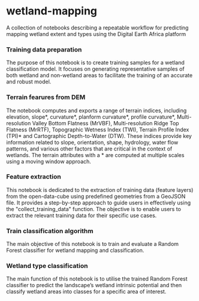 # wetland-mapping
A collection of notebooks describing a repeatable workflow for predicting mapping wetland extent and types using the Digital Earth Africa platform

### Training data preparation
The purpose of this notebook is to create training samples for a wetland classification model. It focuses on generating representative samples of both wetland and non-wetland areas to facilitate the training of an accurate and robust model.
### Terrain fearures from DEM
The notebook computes and exports a range of terrain indices, including elevation, slope*, curvature*, planform curvature*, profile curvature*, Multi-resolution Valley Bottom Flatness (MrVBF), Multi-resolution Ridge Top Flatness (MrRTF), Topographic Wetness Index (TWI), Terrain Profile Index (TPI)* and Cartographic Depth-to-Water (DTW). These indices provide key information related to slope, orientation, shape, hydrology, water flow patterns, and various other factors that are critical in the context of wetlands. The terrain attributes with a * are computed at multiple scales using a moving window approach.
### Feature extraction
This notebook is dedicated to the extraction of training data (feature layers) from the open-data-cube using predefined geometries from a GeoJSON file. It provides a step-by-step approach to guide users in effectively using the "collect_training_data" function. The objective is to enable users to extract the relevant training data for their specific use cases.
### Train classification algorithm
The main objective of this notebook is to train and evaluate a Random Forest classifier for wetland mapping and classification.
### Wetland type classification
The main function of this notebook is to utilise the trained Random Forest classifier to predict the landscape’s wetland intrinsic potential and then classify wetland areas into classes for a specific area of interest.
